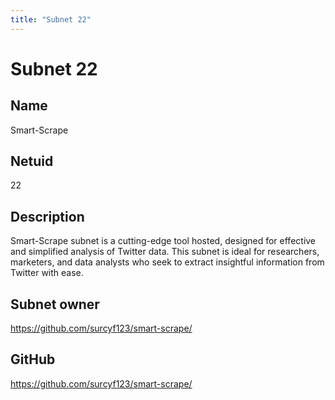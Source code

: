 ```yaml
---
title: "Subnet 22"
---
```


# Subnet 22

## Name

Smart-Scrape

## Netuid
22

## Description

Smart-Scrape subnet is a cutting-edge tool hosted, designed for effective and simplified analysis of Twitter data. This subnet is ideal for researchers, marketers, and data analysts who seek to extract insightful information from Twitter with ease.

## Subnet owner

https://github.com/surcyf123/smart-scrape/

## GitHub

https://github.com/surcyf123/smart-scrape/

<!-- 
## Hyperparameters

| Hyperparameter| Value|
|:---|------|
| rho | 10 |
| kappa | 32767 |
| immunity_period | 7200 |
| min_allowed_weights | 8 |
| max_weight_limit | 455 |
| tempo | 99 |
| min_difficulty | 1000000000000000000 |
| max_difficulty | 1000000000000000000 |
| weights_version | 2013 |
| weights_rate_limit | 100 |
| adjustment_interval | 112 |
| activity_cutoff | 5000 |
| registration_allowed | True |
| target_regs_per_interval | 2 |
| min_burn | 1000000000 |
| max_burn | 100000000000 |
| bonds_moving_avg | 900000 |
| max_regs_per_block | 1 |
| serving_rate_limit | 10 |
| max_validators | 128 | -->